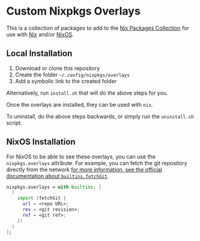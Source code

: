 # Custom Nixpkgs Overlays

This is a collection of packages to add to the [Nix Packages
Collection](https://nixos.org/nixpkgs/manual/) for use with
[Nix](https://nixos.org/nix/manual/) and/or
[NixOS](https://nixos.org/nixos/manual/).

## Local Installation

1. Download or clone this repository
2. Create the folder `~/.config/nixpkgs/overlays`
3. Add a symbolic link to the created folder

Alternatively, run `install.sh` that will do the above steps for you.

Once the overlays are installed, they can be used with `nix`.

To uninstall, do the above steps backwards, or simply run the `uninstall.sh`
script.

## NixOS Installation

For NixOS to be able to see these overlays, you can use the `nixpkgs.overlays`
attribute. For example, you can fetch the git repository directly from the
network [for more information, see the official documentation about
`builtins.fetchGit`](https://nixos.org/nix/manual/#ssec-builtins).

``` nix
nixpkgs.overlays = with builtins; [
  (
    import (fetchGit {
      url = <repo URL>;
      rev = <git revision>;
      ref = <git ref>;
    })
  )
];
```
